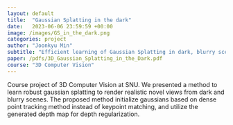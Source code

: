 ```yaml
---
layout: default
title:  "Gaussian Splatting in the dark"
date:   2023-06-06 23:59:59 +00:00
image: /images/GS_in_the_dark.png
categories: project
author: "Joonkyu Min"
subtitle: "Efficient learning of Gaussian Splatting in dark, blurry scenes"
paper: /pdfs/3D_Gaussian_Splatting_in_the_Dark.pdf
course: "3D Computer Vision"
---
```


Course project of 3D Computer Vision at SNU. We presented a method to learn robust gaussian splatting to render realistic novel views from dark and blurry scenes. The proposed method initialize gaussians based on dense point tracking method instead of keypoint matching, and utilize the generated depth map for depth regularization.
